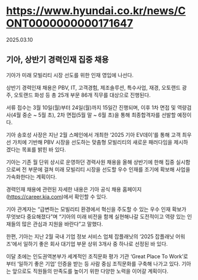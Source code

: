 # https://www.hyundai.co.kr/news/CONT0000000000171647

2025.03.10

## 기아, 상반기 경력인재 집중 채용

기아가 미래 모빌리티 시장 선도를 위한 인재 영입에 나선다.

상반기 경력인재 채용은 PBV, IT, 고객경험, 제조솔루션, 특수사업, 재경, 오토랜드 광주, 오토랜드 화성 등 총 25개 부문 86개 직무를 대상으로 진행된다.

서류 접수는 3월 10일(월)부터 24일(월)까지 15일간 진행되며, 이후 1차 면접 및 역량검사(4월 중순 ~ 5월 초), 2차 면접(5월 말 ~ 6월 초)을 통해 최종합격자를 선발할 예정이다.

기아 송호성 사장은 지난 2월 스페인에서 개최한 ‘2025 기아 EV데이’를 통해 고객 최우선 가치에 기반해 PBV 시장을 선도하는 맞춤형 모빌리티의 새로운 패러다임을 제시하겠다는 목표를 밝힌 바 있다.

기아는 기존 월 단위 상시로 운영하던 경력사원 채용을 올해 상반기에 한해 집중 실시함으로써 전 부문에 걸쳐 미래 모빌리티 시장을 선도할 우수 인재를 조기에 확보해 사업을 가속화한다는 계획이다.

경력인재 채용에 관련된 자세한 내용은 기아 공식 채용 홈페이지 (https://career.kia.com)에서 확인할 수 있다.

기아 관계자는 “급변하는 모빌리티 환경에서 혁신을 주도할 수 있는 우수 인재 확보가 무엇보다 중요해졌다”며 “기아의 미래 비전을 함께 실현해나갈 도전적이고 역량 있는 인재들의 많은 관심과 지원을 바란다”고 말했다.

한편, 기아는 지난 2월 국내 기업 정보 서비스 업체 잡플래닛의 ‘2025 잡플래닛 어워즈’에서 일하기 좋은 회사 대기업 부문 상위 3개사 중 하나로 선정된 바 있다.

이달 초에는 인도권역본부가 세계적인 조직문화 평가 기관 ‘Great Place To Work’로부터 ‘일하기 좋은 기업’ 인증을 받는 등 사람 중심 조직문화를 구축해 나가고 있다. 기아는 앞으로도 직원들의 만족도를 높이기 위한 다양한 노력을 이어갈 계획이다.